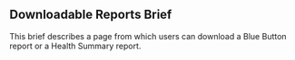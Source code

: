 ## Downloadable Reports Brief
This brief describes a page from which users can download a Blue Button report or a Health Summary report.

